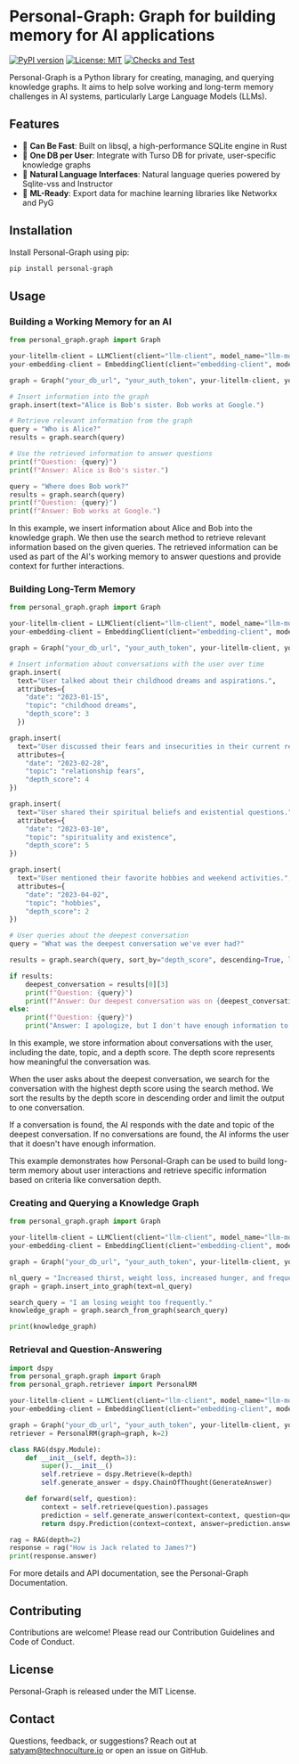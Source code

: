 # Personal-Graph: Graph for building memory for AI applications
[![PyPI version](https://badge.fury.io/py/personal-graph.svg)](https://badge.fury.io/py/personal-graph)
[![License: MIT](https://img.shields.io/badge/License-MIT-yellow.svg)](https://opensource.org/licenses/MIT)
[![Checks and Test](https://github.com/Technoculture/personal-graph/actions/workflows/personal-graph.yaml/badge.svg)](https://github.com/Technoculture/personal-graph/actions/workflows/personal-graph.yaml)

Personal-Graph is a Python library for creating, managing, and querying knowledge graphs. It aims to help solve working and long-term memory challenges in AI systems, particularly Large Language Models (LLMs).

## Features
- 🚀 **Can Be Fast**: Built on libsql, a high-performance SQLite engine in Rust
- 👨 **One DB per User**: Integrate with Turso DB for private, user-specific knowledge graphs
- 💬 **Natural Language Interfaces**: Natural language queries powered by Sqlite-vss and Instructor
- 🤖 **ML-Ready**: Export data for machine learning libraries like Networkx and PyG

## Installation

Install Personal-Graph using pip:
```sh
pip install personal-graph
```

## Usage

### Building a Working Memory for an AI

```python
from personal_graph.graph import Graph

your-litellm-client = LLMClient(client="llm-client", model_name="llm-model-name")
your-embedding-client = EmbeddingClient(client="embedding-client", model_name="embedding-model-name", dimensions="model-dimension")

graph = Graph("your_db_url", "your_auth_token", your-litellm-client, your-embedding-client)

# Insert information into the graph
graph.insert(text="Alice is Bob's sister. Bob works at Google.")

# Retrieve relevant information from the graph
query = "Who is Alice?"
results = graph.search(query)

# Use the retrieved information to answer questions
print(f"Question: {query}")
print(f"Answer: Alice is Bob's sister.")

query = "Where does Bob work?"
results = graph.search(query)
print(f"Question: {query}")
print(f"Answer: Bob works at Google.")
```

In this example, we insert information about Alice and Bob into the knowledge graph. We then use the search method to retrieve relevant information based on the given queries. The retrieved information can be used as part of the AI's working memory to answer questions and provide context for further interactions.

### Building Long-Term Memory
```python
from personal_graph.graph import Graph

your-litellm-client = LLMClient(client="llm-client", model_name="llm-model-name")
your-embedding-client = EmbeddingClient(client="embedding-client", model_name="embedding-model-name", dimensions="model-dimension")

graph = Graph("your_db_url", "your_auth_token", your-litellm-client, your-embedding-client)

# Insert information about conversations with the user over time
graph.insert(
  text="User talked about their childhood dreams and aspirations.",
  attributes={
    "date": "2023-01-15",
    "topic": "childhood dreams",
    "depth_score": 3
  })

graph.insert(
  text="User discussed their fears and insecurities in their current relationship.",
  attributes={
    "date": "2023-02-28",
    "topic": "relationship fears",
    "depth_score": 4
})

graph.insert(
  text="User shared their spiritual beliefs and existential questions.",
  attributes={
    "date": "2023-03-10",
    "topic": "spirituality and existence",
    "depth_score": 5
})

graph.insert(
  text="User mentioned their favorite hobbies and weekend activities.",
  attributes={
    "date": "2023-04-02",
    "topic": "hobbies",
    "depth_score": 2
})

# User queries about the deepest conversation
query = "What was the deepest conversation we've ever had?"

results = graph.search(query, sort_by="depth_score", descending=True, limit=1)

if results:
    deepest_conversation = results[0][3]
    print(f"Question: {query}")
    print(f"Answer: Our deepest conversation was on {deepest_conversation['date']} when we discussed {deepest_conversation['topic']}.")
else:
    print(f"Question: {query}")
    print("Answer: I apologize, but I don't have enough information to determine our deepest conversation.")
```
In this example, we store information about conversations with the user, including the date, topic, and a depth score. The depth score represents how meaningful the conversation was.

When the user asks about the deepest conversation, we search for the conversation with the highest depth score using the search method. We sort the results by the depth score in descending order and limit the output to one conversation.

If a conversation is found, the AI responds with the date and topic of the deepest conversation. If no conversations are found, the AI informs the user that it doesn't have enough information.

This example demonstrates how Personal-Graph can be used to build long-term memory about user interactions and retrieve specific information based on criteria like conversation depth.

### Creating and Querying a Knowledge Graph
```py
from personal_graph.graph import Graph

your-litellm-client = LLMClient(client="llm-client", model_name="llm-model-name")
your-embedding-client = EmbeddingClient(client="embedding-client", model_name="embedding-model-name", dimensions="model-dimension")

graph = Graph("your_db_url", "your_auth_token", your-litellm-client, your-embedding-client)

nl_query = "Increased thirst, weight loss, increased hunger, and frequent urination are all symptoms of diabetes."
graph = graph.insert_into_graph(text=nl_query)

search_query = "I am losing weight too frequently."
knowledge_graph = graph.search_from_graph(search_query)

print(knowledge_graph)
```

### Retrieval and Question-Answering
```py
import dspy
from personal_graph.graph import Graph
from personal_graph.retriever import PersonalRM

your-litellm-client = LLMClient(client="llm-client", model_name="llm-model-name")
your-embedding-client = EmbeddingClient(client="embedding-client", model_name="embedding-model-name", dimensions="model-dimension")

graph = Graph("your_db_url", "your_auth_token", your-litellm-client, your-embedding-client)
retriever = PersonalRM(graph=graph, k=2)

class RAG(dspy.Module):
    def __init__(self, depth=3):
        super().__init__()
        self.retrieve = dspy.Retrieve(k=depth)
        self.generate_answer = dspy.ChainOfThought(GenerateAnswer)

    def forward(self, question):
        context = self.retrieve(question).passages
        prediction = self.generate_answer(context=context, question=question)
        return dspy.Prediction(context=context, answer=prediction.answer)

rag = RAG(depth=2)
response = rag("How is Jack related to James?")
print(response.answer)
```

For more details and API documentation, see the Personal-Graph Documentation.

## Contributing
Contributions are welcome! Please read our Contribution Guidelines and Code of Conduct.

## License
Personal-Graph is released under the MIT License.

## Contact
Questions, feedback, or suggestions? Reach out at satyam@technoculture.io or open an issue on GitHub.
